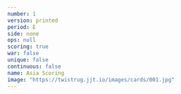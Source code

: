 ```yaml
---
number: 1
version: printed
period: E
side: none
ops: null
scoring: true
war: false
unique: false
continuous: false
name: Asia Scoring
image: "https://twistrug.jjt.io/images/cards/001.jpg"
---
```

